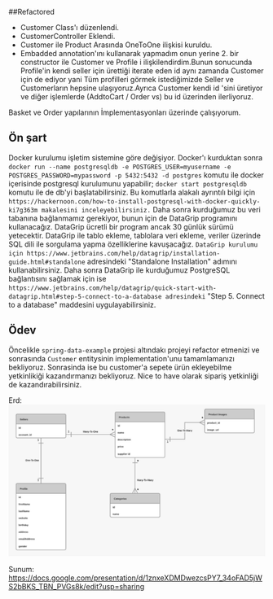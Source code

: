 ##Refactored
- Customer Class'ı düzenlendi.
- CustomerController Eklendi.
- Customer ile Product Arasında OneToOne ilişkisi kuruldu.
- Embadded annotation'ını kullanarak yapmadım onun yerine 2. bir constructor ile Customer ve Profile i ilişkilendirdim.Bunun sonucunda Profile'in kendi seller için ürettiği iterate eden id aynı zamanda Customer için de ediyor yani Tüm profilleri görmek istediğimizde Seller ve Customerların hepsine ulaşıyoruz.Ayrıca Customer kendi id 'sini üretiyor ve diğer işlemlerde (AddtoCart / Order vs) bu id üzerinden ilerliyoruz.

Basket  ve Order yapılarının İmplementasyonları üzerinde çalışıyorum.




## Ön şart

Docker kurulumu işletim sistemine göre değişiyor. Docker'ı kurduktan sonra
`docker run --name postgresqldb -e POSTGRES_USER=myusername -e POSTGRES_PASSWORD=mypassword -p 5432:5432 -d postgres`
komutu ile docker içerisinde postgresql kurulumunu yapabilir;
`docker start postgresqldb`
komutu ile de db'yi başlatabilirsiniz. Bu komutlarla alakalı ayrıntılı bilgi için 
`https://hackernoon.com/how-to-install-postgresql-with-docker-quickly-ki7g363m makalesini inceleyebilirsiniz.`
Daha sonra kurduğumuz bu veri tabanına bağlanmamız gerekiyor, bunun için de DataGrip programını kullanacağız. DataGrip ücretli bir program ancak 30 günlük sürümü yetecektir. DataGrip ile tablo ekleme, tablolara veri ekleme, veriler üzerinde SQL dili ile sorgulama yapma özelliklerine kavuşacağız.
`DataGrip kurulumu için https://www.jetbrains.com/help/datagrip/installation-guide.html#standalone` 
adresindeki "Standalone Installation" adımını kullanabilirsiniz. Daha sonra DataGrip ile kurduğumuz PostgreSQL bağlantısını sağlamak için ise `https://www.jetbrains.com/help/datagrip/quick-start-with-datagrip.html#step-5-connect-to-a-database adresindeki` "Step 5. Connect to a database" maddesini uygulayabilirsiniz.

## Ödev

Öncelikle `spring-data-example` projesi altındakı projeyi refactor etmenizi ve sonrasında `Customer` entitysinin implementation'unu tamamlamanızı bekliyoruz. 
Sonrasinda ise bu customer'a sepete ürün ekleyebilme yetkinlikiği kazandırmanızı bekliyoruz. Nice to have olarak sipariş yetkinliği de kazandırabilirsiniz.

Erd:
![](erd.jpeg)

Sunum: https://docs.google.com/presentation/d/1znxeXDMDwezcsPY7_34oFAD5jWS2bBKS_TBN_PVGs8k/edit?usp=sharing
